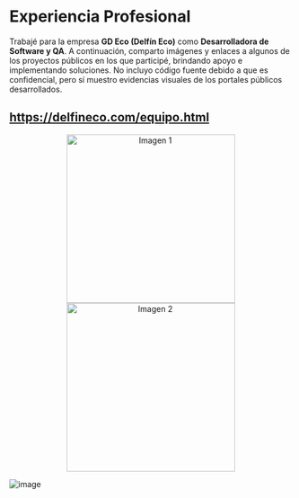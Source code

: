 # Experiencia Profesional

Trabajé para la empresa **GD Eco (Delfín Eco)** como **Desarrolladora de Software y QA**. A continuación, comparto imágenes y enlaces a algunos de los proyectos públicos en los que participé, brindando apoyo e implementando soluciones.
No incluyo código fuente debido a que es confidencial, pero sí muestro evidencias visuales de los portales públicos desarrollados.

## https://delfineco.com/equipo.html

<p align="center">
  <img src="![image](https://github.com/user-attachments/assets/694463db-e9ff-4403-9ead-cdd5f8f83083)" alt="Imagen 1" width="300"/>
  <img src="![image](https://github.com/user-attachments/assets/5b74435e-a0f3-4f8c-a72a-c3c019404ca2)" alt="Imagen 2" width="300"/>
</p>


![image](https://github.com/user-attachments/assets/5b74435e-a0f3-4f8c-a72a-c3c019404ca2)

